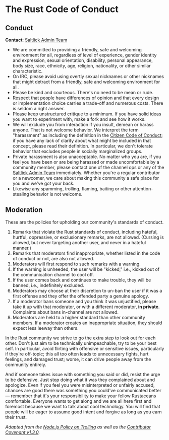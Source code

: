 # The Rust Code of Conduct

## Conduct

**Contact**: [Saltlick Admin Team]

* We are committed to providing a friendly, safe and welcoming environment for
  all, regardless of level of experience, gender identity and expression,
  sexual orientation, disability, personal appearance, body size, race,
  ethnicity, age, religion, nationality, or other similar characteristic.
* On IRC, please avoid using overtly sexual nicknames or other nicknames that
  might detract from a friendly, safe and welcoming environment for all.
* Please be kind and courteous. There's no need to be mean or rude.
* Respect that people have differences of opinion and that every design or
  implementation choice carries a trade-off and numerous costs. There is seldom
  a right answer.
* Please keep unstructured critique to a minimum. If you have solid ideas you
  want to experiment with, make a fork and see how it works.
* We will exclude you from interaction if you insult, demean or harass anyone.
  That is not welcome behavior. We interpret the term "harassment" as including
  the definition in the [Citizen Code of Conduct]; if you have any lack of clarity
  about what might be included in that concept, please read their definition.
  In particular, we don't tolerate behavior that excludes people in socially
  marginalized groups.
* Private harassment is also unacceptable. No matter who you are, if you feel
  you have been or are being harassed or made uncomfortable by a community
  member, please contact one of the channel ops or any of the
  [Saltlick Admin Team] immediately. Whether you're a regular contributor or a
  newcomer, we care about making this community a safe place for you and we've
  got your back.
* Likewise any spamming, trolling, flaming, baiting or other attention-stealing
  behavior is not welcome.

## Moderation

These are the policies for upholding our community's standards of conduct.

1. Remarks that violate the Rust standards of conduct, including hateful,
   hurtful, oppressive, or exclusionary remarks, are not allowed. (Cursing is
   allowed, but never targeting another user, and never in a hateful manner.)
2. Remarks that moderators find inappropriate, whether listed in the code of
   conduct or not, are also not allowed.
3. Moderators will first respond to such remarks with a warning.
4. If the warning is unheeded, the user will be "kicked," i.e., kicked out of
   the communication channel to cool off.
5. If the user comes back and continues to make trouble, they will be banned,
   i.e., indefinitely excluded.
6. Moderators may choose at their discretion to un-ban the user if it was a
   first offense and they offer the offended party a genuine apology.
7. If a moderator bans someone and you think it was unjustified, please take it
   up with that moderator, or with a different moderator, **in private**.
   Complaints about bans in-channel are not allowed.
8. Moderators are held to a higher standard than other community members. If a
   moderator creates an inappropriate situation, they should expect less leeway
   than others.

In the Rust community we strive to go the extra step to look out for each
other. Don't just aim to be technically unimpeachable, try to be your best
self. In particular, avoid flirting with offensive or sensitive issues,
particularly if they're off-topic; this all too often leads to unnecessary
fights, hurt feelings, and damaged trust; worse, it can drive people away from
the community entirely.

And if someone takes issue with something you said or did, resist the urge to
be defensive. Just stop doing what it was they complained about and apologize.
Even if you feel you were misinterpreted or unfairly accused, chances are good
there was something you could've communicated better — remember that it's your
responsibility to make your fellow Rustaceans comfortable. Everyone wants to
get along and we are all here first and foremost because we want to talk about
cool technology. You will find that people will be eager to assume good intent
and forgive as long as you earn their trust.

*Adapted from the [Node.js Policy on Trolling](http://blog.izs.me/post/30036893703/policy-on-trolling)
as well as the [Contributor Covenant v1.3.0](https://www.contributor-covenant.org/version/1/3/0/).*

[Saltlick Admin Team]: https://github.com/orgs/saltlick-crypto/teams/admin
[Citizen Code of Conduct]: http://citizencodeofconduct.org/
